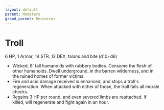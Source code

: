 ```yaml
---
layout: default
parent: Monsters
grand_parent: Resources
---
```


# Troll

6 HP, 1 Armor, 14 STR, 12 DEX, talons and bite (d10+d6)

- Wicked, 8’ tall humanoids with rubbery bodies. Consume the flesh of other humanoids. Dwell underground, in the barren wilderness, and in the ruined homes of former victims.
- Fire and acid damage received is enhanced, and stops a troll's regeneration. When attacked with either of those, the troll fails all morale checks.
- Regains 3 HP per round, and even severed limbs are reattached. If killed, will regenerate and fight again in an hour.
